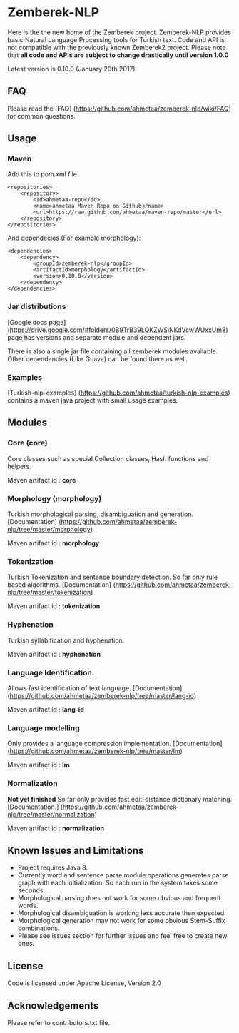 Zemberek-NLP
============

Here is the the new home of the Zemberek project. 
Zemberek-NLP provides basic Natural Language Processing tools for Turkish text.
Code and API is not compatible with the previously known Zemberek2 project. 
Please note that **all code and APIs are subject to change drastically until version 1.0.0**

Latest version is 0.10.0 (January 20th 2017)

## FAQ 

Please read the [FAQ] (https://github.com/ahmetaa/zemberek-nlp/wiki/FAQ) for common questions.

## Usage

### Maven

Add this to pom.xml file

    <repositories>
        <repository>
            <id>ahmetaa-repo</id>
            <name>ahmetaa Maven Repo on Github</name>
            <url>https://raw.github.com/ahmetaa/maven-repo/master</url>
        </repository>
    </repositories>

And dependecies (For example morphology):

    <dependencies>
        <dependency>
            <groupId>zemberek-nlp</groupId>
            <artifactId>morphology</artifactId>
            <version>0.10.0</version>
        </dependency>
    </dependencies>

### Jar distributions

[Google docs page] (https://drive.google.com/#folders/0B9TrB39LQKZWSjNKdVcwWUxxUm8) page has versions and
separate module and dependent jars.

There is also a single jar file containing all zemberek modules available. Other dependencies (Like Guava) can be found there as well.

### Examples

[Turkish-nlp-examples] (https://github.com/ahmetaa/turkish-nlp-examples)
contains a maven java project with small usage examples.

## Modules

### Core (core)

Core classes such as special Collection classes, Hash functions and helpers.

Maven artifact id : **core**

### Morphology (morphology)

Turkish morphological parsing, disambiguation and generation. [Documentation] (https://github.com/ahmetaa/zemberek-nlp/tree/master/morphology)

Maven artifact id : **morphology**

### Tokenization

Turkish Tokenization and sentence boundary detection. So far only rule based algorithms. [Documentation] (https://github.com/ahmetaa/zemberek-nlp/tree/master/tokenization)

Maven artifact id : **tokenization**

### Hyphenation

Turkish syllabification and hyphenation.

Maven artifact id : **hyphenation**

### Language Identification.

Allows fast identification of text language. [Documentation] (https://github.com/ahmetaa/zemberek-nlp/tree/master/lang-id)

Maven artifact id : **lang-id**

### Language modelling

Only provides a language compression implementation. [Documentation] (https://github.com/ahmetaa/zemberek-nlp/tree/master/lm)

Maven artifact id : **lm**

### Normalization

**Not yet finished**
So far only provides fast edit-distance dictionary matching. [Documentation.] (https://github.com/ahmetaa/zemberek-nlp/tree/master/normalization)

Maven artifact id : **normalization**

## Known Issues and Limitations
- Project requires Java 8.
- Currently word and sentence parse module operations generates parse graph with each initialization.
So each run in the system takes some seconds. 
- Morphological parsing does not work for some obvious and frequent words.
- Morphological disambiguation is working less accurate then expected.
- Morphological generation may not work for some obvious Stem-Suffix combinations.
- Please see issues section for further issues and feel free to create new ones.

## License
Code is licensed under Apache License, Version 2.0

## Acknowledgements
Please refer to contributors.txt file.

